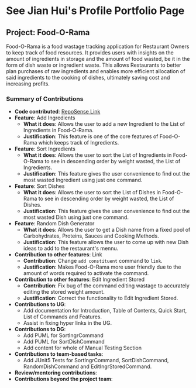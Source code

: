 # See Jian Hui's Profile Portfolio Page

## Project: Food-O-Rama
Food-O-Rama is a food wastage tracking application for 
Restaurant Owners to keep track of food resources. 
It provides users with insights on the amount of 
ingredients in storage and the amount of food wasted, 
be it in the form of dish waste or ingredient waste. 
This allows Restaurants to better plan purchases of raw ingredients 
and enables more efficient allocation of said ingredients to the cooking of dishes, 
ultimately saving cost and increasing profits.

### Summary of Contributions
* **Code contributed**: [RepoSense Link](https://nus-cs2113-ay2122s1.github.io/tp-dashboard/?search=jhsee5&sort=groupTitle&sortWithin=title&timeframe=commit&mergegroup=&groupSelect=groupByRepos&breakdown=true&checkedFileTypes=docs~functional-code~test-code~other&since=2021-09-25&tabOpen=true&tabType=authorship&zFR=false&tabAuthor=jhsee5&tabRepo=AY2122S1-CS2113T-W11-4%2Ftp%5Bmaster%5D&authorshipIsMergeGroup=false&authorshipFileTypes=docs~functional-code~test-code~other&authorshipIsBinaryFileTypeChecked=false)
* **Feature**: Add Ingredients
  * **What it does**: Allows the user to add a new Ingredient to the List of Ingredients in Food-O-Rama.
  * **Justification**: This feature is one of the core features of Food-O-Rama which keeps track of Ingredients.
* **Feature**: Sort Ingredients
  * **What it does**: Allows the user to sort the List of Ingredients in Food-O-Rama to see in descending order by weight wasted, the List of Ingredients. 
  * **Justification**: This feature gives the user convenience to find out the most wasted Ingredient using just one command.
* **Feature**: Sort Dishes
  * **What it does**: Allows the user to sort the List of Dishes in Food-O-Rama to see in descending order by weight wasted, the List of Dishes.
  * **Justification**: This feature gives the user convenience to find out the most wasted Dish using just one command.
* **Feature**: Random Dish Generator
  * **What it does**: Allows the user to get a Dish name from a fixed pool of Carbohydrates, Proteins, Sauces and Cooking Methods.
  * **Justification**: This feature allows the user to come up with new Dish ideas to add to the restaurant's mennu.
* **Contribution to other features**: Link
  * **Contribution**: Change `add constituent` command to `link`.
  * **Justification**: Makes Food-O-Rama more user friendly due to the amount of words required to activate the command.
* **Contribution to other features**: Edit Ingredient Stored
  * **Contribution**: Fix bug of the command editing wastage to accurately editing the stored weight amount.
  * **Justification**: Correct the functionality to Edit Ingredient Stored.
* **Contributions to UG**:
  * Add documentation for Introduction, Table of Contents, Quick Start, List of Commands and Features.
  * Assist in fixing hyper links in the UG.
* **Contributions to DG**:
  * Add PUML for SortIngrCommand
  * Add PUML for SortDishCommand
  * Add content for whole of Manual Testing Section
* **Contributions to team-based tasks**:
  * Add JUnit5 Tests for SortIngrCommand, SortDishCommand, RandomDishCommand and EditIngrStoredCommand.
* **Review/mentoring contributions**:
* **Contributions beyond the project team**:
